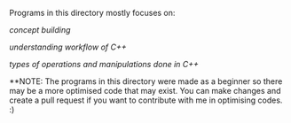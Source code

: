 Programs in this directory mostly focuses on:

_concept building_

_understanding workflow of C++_

_types of operations and manipulations done in C++_



**NOTE: The programs in this directory were made as a beginner so there may be a more optimised code that may exist. You can make changes and create a pull request if you want to contribute with me in optimising codes. :)
